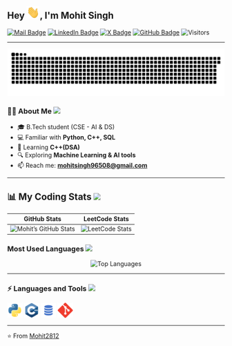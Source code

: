 ## Hey <img alt="Hi" src="https://raw.githubusercontent.com/AkashRajpurohit/AkashRajpurohit/master/assets/Hi.gif" width="30px" height="30px" />, I'm Mohit Singh  

[![Mail Badge](https://img.shields.io/badge/-MailMe-c14438?style=flat&logo=gmail&logoColor=white)](mailto:mohitsingh96508@gmail.com)
[![LinkedIn Badge](https://img.shields.io/badge/-MohitSingh-0e76a8?style=flat&logo=linkedin&logoColor=white)](https://linkedin.com/in/mohit-singh-60a4b1375)
[![X Badge](https://img.shields.io/badge/-@MohitSingh66512-000000?style=flat&logo=x&logoColor=white)](https://x.com/MohitSingh66512)
[![GitHub Badge](https://img.shields.io/badge/-Mohit2812-181717?style=flat&logo=github&logoColor=white)](https://github.com/Mohit2812)
![Visitors](https://komarev.com/ghpvc/?username=Mohit2812&label=Visitors&color=0e76a8&style=flat)

---

<img src="https://raw.githubusercontent.com/AkashRajpurohit/AkashRajpurohit/master/assets/github-snake-dark.svg" />



### 👨‍💻 About Me <img src="https://media.giphy.com/media/WUlplcMpOCEmTGBtBW/giphy.gif" width="40">
- 🎓 B.Tech student (CSE - AI & DS)                                    
- 💻 Familiar with **Python, C++, SQL**  
- 🌱 Learning **C++(DSA)**  
- 🔍 Exploring **Machine Learning & AI tools**  
- 📫 Reach me: **mohitsingh96508@gmail.com**

---

## 📊 My Coding Stats <img src="https://media.giphy.com/media/xUA7bdpLxQhsSQdyog/giphy.gif" width="40">

<div align="center">

| GitHub Stats | LeetCode Stats |
| ------------ | --------------- |
| ![Mohit’s GitHub Stats](https://github-readme-stats.vercel.app/api?username=Mohit2812&show_icons=true&theme=tokyonight) | ![LeetCode Stats](https://leetcard.jacoblin.cool/Mohit2812?theme=dark&font=Karma) |

</div>



  ### Most Used Languages <img src="https://media.giphy.com/media/iY8CRBdQXODJSCERIr/giphy.gif" width="35">

<div align="center">

![Top Languages](https://github-readme-stats.vercel.app/api/top-langs/?username=Mohit2812&layout=compact&theme=tokyonight)

</div>


---

### ⚡ Languages and Tools <img src="https://media.giphy.com/media/QssGEmpkyEOhBCb7e1/giphy.gif" width="30">
<code><img height="35" src="https://raw.githubusercontent.com/github/explore/master/topics/python/python.png" alt="Python"></code>
<code><img height="35" src="https://raw.githubusercontent.com/github/explore/master/topics/cpp/cpp.png" alt="C++"></code>
<code><img height="35" src="https://raw.githubusercontent.com/github/explore/master/topics/sql/sql.png" alt="SQL"></code>
<code><img height="35" src="https://raw.githubusercontent.com/github/explore/master/topics/git/git.png" alt="Git"></code>

---

⭐️ From [Mohit2812](https://github.com/Mohit2812)

